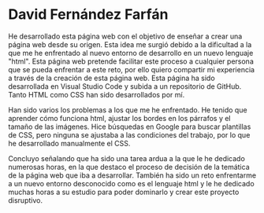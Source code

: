 # David Fernández Farfán
He desarrollado esta página web con el objetivo de enseñar a crear una página web desde su origen. Esta idea 
me surgió debido a la dificultad a la que me he enfrentado al nuevo entorno de desarrollo en un nuevo lenguaje 
"html". Esta página web pretende facilitar este proceso a cualquier persona que se pueda enfrentar a este reto, 
por ello quiero compartir mi experiencia a través de la creación de esta página web. Esta página ha sido desarrollada 
en Visual Studio Code y subida a un repositorio de GitHub. Tanto HTML como CSS han sido desarrollados por mí.

Han sido varios los problemas a los que me he enfrentado. He tenido que aprender cómo funciona html, ajustar los bordes
en los párrafos y el tamaño de las imágenes. Hice búsquedas en Google para buscar plantillas de CSS, pero ninguna se ajustaba
a las condiciones del trabajo, por lo que he desarrollado manualmente el CSS. 

Concluyo señalando que ha sido una tarea ardua a la que le he dedicado numerosas horas, en la que destaco el proceso de decisión
de la temática de la página web que iba a desarrollar. También ha sido un reto enfrentarme a un nuevo entorno desconocido como es 
el lenguaje html y le he dedicado muchas horas a su estudio para poder dominarlo y crear este proyecto disruptivo.
